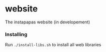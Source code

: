 # website
The instapapas website (in developement)

### Installing
Run `./install-libs.sh` to install all web libraries
